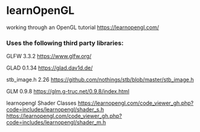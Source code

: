 # learnOpenGL
working through an OpenGL tutorial https://learnopengl.com/

### Uses the following third party libraries:

GLFW 3.3.2 
https://www.glfw.org/

GLAD 0.1.34
https://glad.dav1d.de/

stb_image.h 2.26
https://github.com/nothings/stb/blob/master/stb_image.h

GLM 0.9.8
https://glm.g-truc.net/0.9.8/index.html

learnopengl Shader Classes
https://learnopengl.com/code_viewer_gh.php?code=includes/learnopengl/shader_s.h
https://learnopengl.com/code_viewer_gh.php?code=includes/learnopengl/shader_m.h
